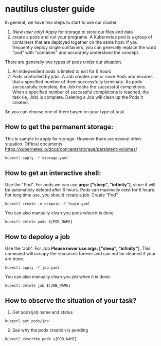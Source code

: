 # nautilus cluster guide
In general, we have two steps to start to use our cluster
1. *(New user only)* Apply for storage to store our files and data
2. create a pods and run your programe. A Kubernetes pod is a group of containers that are deployed together on the same host. If you frequently deploy single containers, you can generally replace the word "pod" with "container" and accurately understand the concept.

There are generally two types of pods under our situation. 
1. An independent pods is limited to exit for 6 hours
2. Pods controlled by jobs. A Job creates one or more Pods and ensures that a specified number of them successfully terminate. As pods successfully complete, the Job tracks the successful completions. When a specified number of successful completions is reached, the task (ie, Job) is complete. Deleting a Job will clean up the Pods it created.

So you can choose one of them based on your type of task.

## How to get the permanent storage:
This is sample to apply for storage. However there are several other situation. Official documents https://kubernetes.io/docs/concepts/storage/persistent-volumes/
```bash
kubectl apply -f storage.yaml
```
## How to get an interactive shell:
Use the "Pod". For pods we can use **args: ["sleep", "infinity"]**, since it will be automaticly deleted after 6 hours.
Pods can maximally exist for 6 hours. For long time use, you should create a job.
Create "Pod"
```
kubectl create -n ecepxie -f login.yaml
```
You can also manually clean you pods when it is done.
```
kubectl delete pods ${POD_NAME}
```
## How to depoloy a job
Use the "Job". For Job **Please never use args: ["sleep", "infinity"]**. This command will occupy the resources forever and can not be cleaned if your are done.

```
kubectl apply -f job.yaml
```
You can also manually clean you job when it is done.
```
kubectl delete job ${JOB_NAME}
```

## How to observe the situation of your task?
1. Get pods/job name and status
```
kubectl get pods/job
```
2. See why the pods creation is pending
```
kubectl describe pods ${POD_NAME}
```
